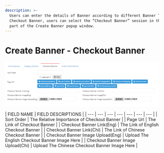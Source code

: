 ```yaml
---
description: >-
  Users can enter the details of Banner according to different Banner Types. For
  Checkout Banner, users can select the “Checkout Banner” session in the lower
  part of the Create Banner popup window.
---
```


# Create Banner - Checkout Banner

![](../../../../.gitbook/assets/banner-image-6.png)

| FIELD NAME | FIELD DESCRIPTIONS |
| --- | --- | --- | --- | --- | --- | --- |
| Sort Order | The Relative Importance of Checkout Banner |
| Page Url | The Link of Checkout Banner |
| Checkout Banner Link\(Eng\) | The Link of English Checkout Banner |
| Checkout Banner Link\(Chi\) | The Link of Chinese Checkout Banner |
| Checkout Banner Image Upload\(Eng\) | Upload The English Checkout Banner Image Here |
| Checkout Banner Image Upload\(Chi\) | Upload The Chinese Checkout Banner Image Here |

